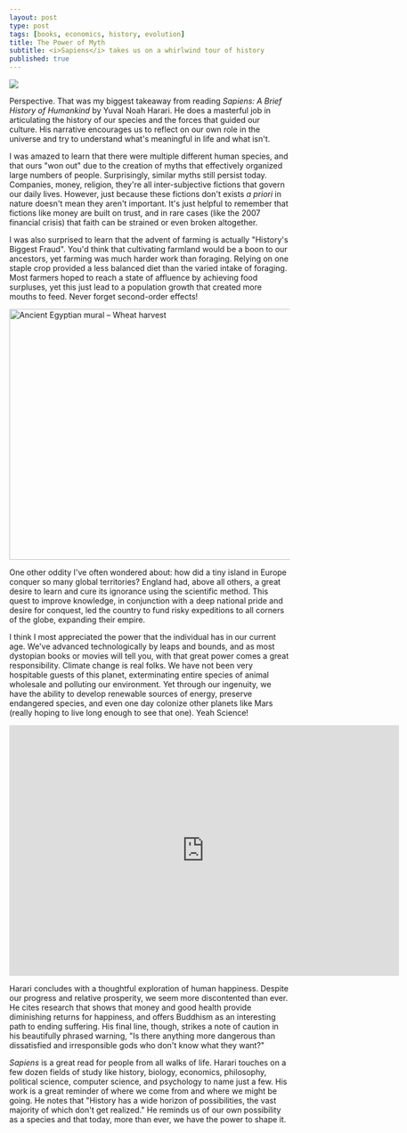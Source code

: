 ```yaml
---
layout: post
type: post
tags: [books, economics, history, evolution]
title: The Power of Myth
subtitle: <i>Sapiens</i> takes us on a whirlwind tour of history
published: true
---
```


<a href="https://www.goodreads.com/book/show/23692271-sapiens" target="_blank"><img src="https://images.gr-assets.com/books/1420585954l/23692271.jpg"/></a>

Perspective. That was my biggest takeaway from reading _Sapiens: A Brief History of Humankind_ by Yuval Noah Harari. He does a masterful job in articulating the history of our species and the forces that guided our culture. His narrative encourages us to reflect on our own role in the universe and try to understand what's meaningful in life and what isn't.

I was amazed to learn that there were multiple different human species, and that ours "won out" due to the creation of myths that effectively organized large numbers of people. Surprisingly, similar myths still persist today. Companies, money, religion, they're all inter-subjective fictions that govern our daily lives.  However, just because these fictions don't exists _a priori_ in nature doesn't mean they aren't important. It's just helpful to remember that fictions like money are built on trust, and in rare cases (like the 2007 financial crisis) that faith can be strained or even broken altogether.

I was also surprised to learn that the advent of farming is actually "History's Biggest Fraud". You'd think that cultivating farmland would be a boon to our ancestors, yet farming was much harder work than foraging. Relying on one staple crop provided a less balanced diet than the varied intake of foraging. Most farmers hoped to reach a state of affluence by achieving food surpluses, yet this just lead to a population growth that created more mouths to feed.  Never forget second-order effects!

<img width="700" height="450" src="/assets/wheat.jpg" alt="Ancient Egyptian mural – Wheat harvest"/><br>

One other oddity I've often wondered about: how did a tiny island in Europe conquer so many global territories? England had, above all others, a great desire to learn and cure its ignorance using the scientific method. This quest to improve knowledge, in conjunction with a deep national pride and desire for conquest, led the country to fund risky expeditions to all corners of the globe, expanding their empire.

I think I most appreciated the power that the individual has in our current age. We've advanced technologically by leaps and bounds, and as most dystopian books or movies will tell you, with that great power comes a great responsibility. Climate change is real folks. We have not been very hospitable guests of this planet, exterminating entire species of animal wholesale and polluting our environment. Yet through our ingenuity, we have the ability to develop renewable sources of energy, preserve endangered species, and even one day colonize other planets like Mars (really hoping to live long enough to see that one).  Yeah Science!

<iframe width="700" height="450" src="https://www.youtube.com/embed/WoKvRzOw5hg" frameborder="0" allowfullscreen></iframe>

Harari concludes with a thoughtful exploration of human happiness.  Despite our progress and relative prosperity, we seem more discontented than ever.  He cites research that shows that money and good health provide diminishing returns for happiness, and offers Buddhism as an interesting path to ending suffering.  His final line, though, strikes a note of caution in his beautifully phrased warning, "Is there anything more dangerous than dissatisfied and irresponsible gods who don't know what they want?"

_Sapiens_ is a great read for people from all walks of life. Harari touches on a few dozen fields of study like history, biology, economics, philosophy, political science, computer science, and psychology to name just a few. His work is a great reminder of where we come from and where we might be going.  He notes that "History has a wide horizon of possibilities, the vast majority of which don't get realized."  He reminds us of our own possibility as a species and that today, more than ever, we have the power to shape it.
